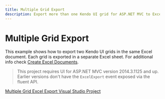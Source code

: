 ```yaml
---
title: Multiple Grid Export
description: Export more than one Kendo UI grid for ASP.NET MVC to Excel
---
```


# Multiple Grid Export

This example shows how to export two Kendo UI grids in the same Excel document. Each grid is exported in a separate Excel sheet.
For additional info check [Create Excel Documents](/framework/excel/introduction#create-excel-document).

> This project requires UI for ASP.NET MVC version 2014.3.1125 and up. Earlier versions don't have the `ExcelExport` event exposed via the fluent API.

[Multiple Grid Excel Export Visual Studio Project](https://github.com/telerik/ui-for-aspnet-mvc-examples/tree/master/grid/miltiple-grid-excel)
